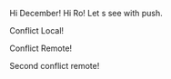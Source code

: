 Hi December!
Hi Ro!
Let s see with push.

Conflict Local!

Conflict Remote!

Second conflict remote!
